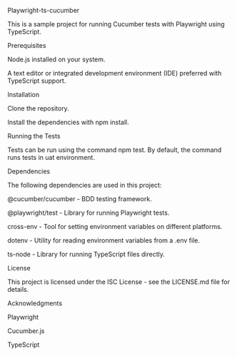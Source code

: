 Playwright-ts-cucumber

This is a sample project for running Cucumber tests with Playwright using TypeScript.


Prerequisites


Node.js installed on your system.

A text editor or integrated development environment (IDE) preferred with TypeScript support.


Installation


Clone the repository.

Install the dependencies with npm install.


Running the Tests

Tests can be run using the command npm test. By default, the command runs tests in uat environment.


Dependencies

The following dependencies are used in this project:



@cucumber/cucumber - BDD testing framework.

@playwright/test - Library for running Playwright tests.

cross-env - Tool for setting environment variables on different platforms.

dotenv - Utility for reading environment variables from a .env file.

ts-node - Library for running TypeScript files directly.


License

This project is licensed under the ISC License - see the LICENSE.md file for details.


Acknowledgments


Playwright

Cucumber.js

TypeScript

